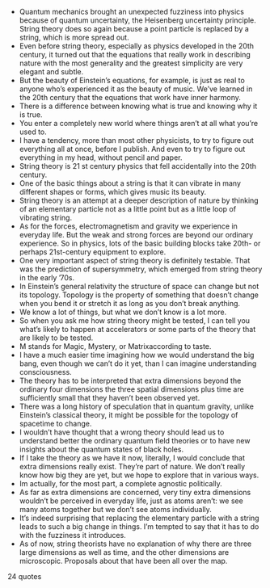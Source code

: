 - Quantum mechanics brought an unexpected fuzziness into physics because of quantum uncertainty, the Heisenberg uncertainty principle. String theory does so again because a point particle is replaced by a string, which is more spread out.
 - Even before string theory, especially as physics developed in the 20th century, it turned out that the equations that really work in describing nature with the most generality and the greatest simplicity are very elegant and subtle.
 - But the beauty of Einstein’s equations, for example, is just as real to anyone who’s experienced it as the beauty of music. We’ve learned in the 20th century that the equations that work have inner harmony.
 - There is a difference between knowing what is true and knowing why it is true.
 - You enter a completely new world where things aren’t at all what you’re used to.
 - I have a tendency, more than most other physicists, to try to figure out everything all at once, before I publish. And even to try to figure out everything in my head, without pencil and paper.
 - String theory is 21 st century physics that fell accidentally into the 20th century.
 - One of the basic things about a string is that it can vibrate in many different shapes or forms, which gives music its beauty.
 - String theory is an attempt at a deeper description of nature by thinking of an elementary particle not as a little point but as a little loop of vibrating string.
 - As for the forces, electromagnetism and gravity we experience in everyday life. But the weak and strong forces are beyond our ordinary experience. So in physics, lots of the basic building blocks take 20th- or perhaps 21st-century equipment to explore.
 - One very important aspect of string theory is definitely testable. That was the prediction of supersymmetry, which emerged from string theory in the early ’70s.
 - In Einstein’s general relativity the structure of space can change but not its topology. Topology is the property of something that doesn’t change when you bend it or stretch it as long as you don’t break anything.
 - We know a lot of things, but what we don’t know is a lot more.
 - So when you ask me how string theory might be tested, I can tell you what’s likely to happen at accelerators or some parts of the theory that are likely to be tested.
 - M stands for Magic, Mystery, or Matrixaccording to taste.
 - I have a much easier time imagining how we would understand the big bang, even though we can’t do it yet, than I can imagine understanding consciousness.
 - The theory has to be interpreted that extra dimensions beyond the ordinary four dimensions the three spatial dimensions plus time are sufficiently small that they haven’t been observed yet.
 - There was a long history of speculation that in quantum gravity, unlike Einstein’s classical theory, it might be possible for the topology of spacetime to change.
 - I wouldn’t have thought that a wrong theory should lead us to understand better the ordinary quantum field theories or to have new insights about the quantum states of black holes.
 - If I take the theory as we have it now, literally, I would conclude that extra dimensions really exist. They’re part of nature. We don’t really know how big they are yet, but we hope to explore that in various ways.
 - Im actually, for the most part, a complete agnostic politically.
 - As far as extra dimensions are concerned, very tiny extra dimensions wouldn’t be perceived in everyday life, just as atoms aren’t: we see many atoms together but we don’t see atoms individually.
 - It’s indeed surprising that replacing the elementary particle with a string leads to such a big change in things. I’m tempted to say that it has to do with the fuzziness it introduces.
 - As of now, string theorists have no explanation of why there are three large dimensions as well as time, and the other dimensions are microscopic. Proposals about that have been all over the map.

24 quotes